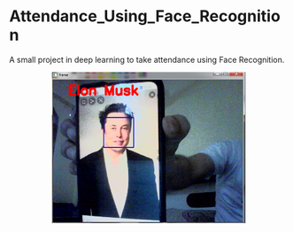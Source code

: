 # Attendance_Using_Face_Recognition

A small project in deep learning to take attendance using Face Recognition.

<p align="center">
  <img src="elon.png" width="350">
</p>
